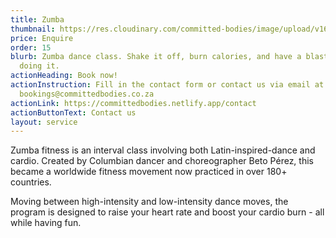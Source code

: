 ```yaml
---
title: Zumba
thumbnail: https://res.cloudinary.com/committed-bodies/image/upload/v1665201720/Copy_of_CB_ZUMBA_Instagram_Post_Square_1.png
price: Enquire
order: 15
blurb: Zumba dance class. Shake it off, burn calories, and have a blast while
  doing it.
actionHeading: Book now!
actionInstruction: Fill in the contact form or contact us via email at
  bookings@committedbodies.co.za
actionLink: https://committedbodies.netlify.app/contact
actionButtonText: Contact us
layout: service
---
```

Z﻿umba fitness is an interval class involving both Latin-inspired-dance and cardio. Created by Columbian dancer and choreographer Beto Pérez, this became a worldwide fitness movement now practiced in over 180+ countries.

﻿Moving between high-intensity and low-intensity dance moves, the program is designed to raise your heart rate and boost your cardio burn - all while having fun.